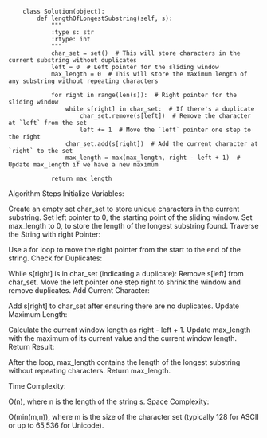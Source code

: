 
        class Solution(object):
            def lengthOfLongestSubstring(self, s):
                """
                :type s: str
                :rtype: int
                """
                char_set = set()  # This will store characters in the current substring without duplicates
                left = 0  # Left pointer for the sliding window
                max_length = 0  # This will store the maximum length of any substring without repeating characters
        
                for right in range(len(s)):  # Right pointer for the sliding window
                    while s[right] in char_set:  # If there's a duplicate
                        char_set.remove(s[left])  # Remove the character at `left` from the set
                        left += 1  # Move the `left` pointer one step to the right
                    char_set.add(s[right])  # Add the current character at `right` to the set
                    max_length = max(max_length, right - left + 1)  # Update max_length if we have a new maximum
        
                return max_length


Algorithm Steps
Initialize Variables:

Create an empty set char_set to store unique characters in the current substring.
Set left pointer to 0, the starting point of the sliding window.
Set max_length to 0, to store the length of the longest substring found.
Traverse the String with right Pointer:

Use a for loop to move the right pointer from the start to the end of the string.
Check for Duplicates:

While s[right] is in char_set (indicating a duplicate):
Remove s[left] from char_set.
Move the left pointer one step right to shrink the window and remove duplicates.
Add Current Character:

Add s[right] to char_set after ensuring there are no duplicates.
Update Maximum Length:

Calculate the current window length as right - left + 1.
Update max_length with the maximum of its current value and the current window length.
Return Result:

After the loop, max_length contains the length of the longest substring without repeating characters. Return max_length.


Time Complexity: 

O(n), where 
n is the length of the string s.
Space Complexity: 

O(min(m,n)), where 
m is the size of the character set (typically 128 for ASCII or up to 65,536 for Unicode).
